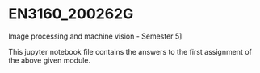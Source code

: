 # EN3160_200262G
Image processing and machine vision - Semester 5]

This jupyter notebook file contains the answers to the first assignment of the above given module.

